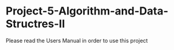 # Project-5-Algorithm-and-Data-Structres-II
Please read the Users Manual in order to use this project
